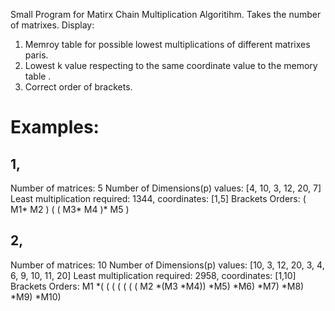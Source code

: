 Small Program for Matirx Chain Multiplication Algoritihm.
Takes the number of matrixes.
Display: 
1. Memroy table for possible lowest multiplications of            different matrixes paris.
2. Lowest k value respecting to the same coordinate value         to the memory table .
3. Correct order of brackets.

# Examples:
## 1,
Number of matrices: 5
Number of Dimensions(p) values: [4, 10, 3, 12, 20, 7] 
Least multiplication required: 1344, coordinates: [1,5]
Brackets Orders: ( M1* M2 ) ( ( M3* M4 )* M5 )

## 2,
Number of matrices: 10
Number of Dimensions(p) values: [10, 3, 12, 20, 3, 4, 6, 9, 10, 11, 20] 
Least multiplication required: 2958, coordinates: [1,10]
Brackets Orders: M1 *( ( ( ( ( ( ( M2 *(M3 *M4)) *M5) *M6) *M7) *M8) *M9) *M10)
